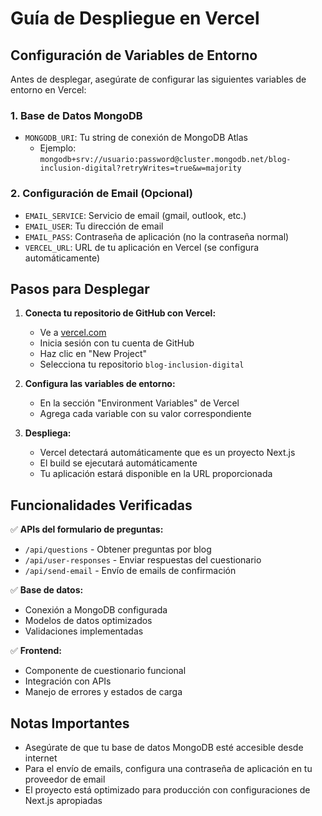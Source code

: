 # Guía de Despliegue en Vercel

## Configuración de Variables de Entorno

Antes de desplegar, asegúrate de configurar las siguientes variables de entorno en Vercel:

### 1. Base de Datos MongoDB
- `MONGODB_URI`: Tu string de conexión de MongoDB Atlas
  - Ejemplo: `mongodb+srv://usuario:password@cluster.mongodb.net/blog-inclusion-digital?retryWrites=true&w=majority`

### 2. Configuración de Email (Opcional)
- `EMAIL_SERVICE`: Servicio de email (gmail, outlook, etc.)
- `EMAIL_USER`: Tu dirección de email
- `EMAIL_PASS`: Contraseña de aplicación (no la contraseña normal)
- `VERCEL_URL`: URL de tu aplicación en Vercel (se configura automáticamente)

## Pasos para Desplegar

1. **Conecta tu repositorio de GitHub con Vercel:**
   - Ve a [vercel.com](https://vercel.com)
   - Inicia sesión con tu cuenta de GitHub
   - Haz clic en "New Project"
   - Selecciona tu repositorio `blog-inclusion-digital`

2. **Configura las variables de entorno:**
   - En la sección "Environment Variables" de Vercel
   - Agrega cada variable con su valor correspondiente

3. **Despliega:**
   - Vercel detectará automáticamente que es un proyecto Next.js
   - El build se ejecutará automáticamente
   - Tu aplicación estará disponible en la URL proporcionada

## Funcionalidades Verificadas

✅ **APIs del formulario de preguntas:**
- `/api/questions` - Obtener preguntas por blog
- `/api/user-responses` - Enviar respuestas del cuestionario
- `/api/send-email` - Envío de emails de confirmación

✅ **Base de datos:**
- Conexión a MongoDB configurada
- Modelos de datos optimizados
- Validaciones implementadas

✅ **Frontend:**
- Componente de cuestionario funcional
- Integración con APIs
- Manejo de errores y estados de carga

## Notas Importantes

- Asegúrate de que tu base de datos MongoDB esté accesible desde internet
- Para el envío de emails, configura una contraseña de aplicación en tu proveedor de email
- El proyecto está optimizado para producción con configuraciones de Next.js apropiadas
